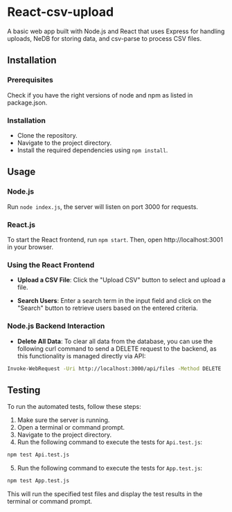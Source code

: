 # React-csv-upload

A basic web app built with Node.js and React that uses Express for handling uploads, NeDB for storing data, and csv-parse to process CSV files.

## Installation

### Prerequisites

Check if you have the right versions of node and npm as listed in package.json.

### Installation

- Clone the repository.
- Navigate to the project directory.
- Install the required dependencies using `npm install`.

## Usage

### Node.js

Run `node index.js`, the server will listen on port 3000 for requests.

### React.js

To start the React frontend, run `npm start`. Then, open http://localhost:3001 in your browser.

### Using the React Frontend

-   **Upload a CSV File**: Click the "Upload CSV" button to select and upload a file. 
    
-   **Search Users**: Enter a search term in the input field and click on the "Search" button to retrieve users based on the entered criteria.
    
### Node.js Backend Interaction

-   **Delete All Data**: To clear all data from the database, you can use the following curl command to send a DELETE request to the backend, as this functionality is managed directly via API:

```bash
Invoke-WebRequest -Uri http://localhost:3000/api/files -Method DELETE
```
    
## Testing

To run the automated tests, follow these steps:

1. Make sure the server is running.
2. Open a terminal or command prompt.
3. Navigate to the project directory.
4. Run the following command to execute the tests for `Api.test.js`:

```bash
npm test Api.test.js
```

5. Run the following command to execute the tests for `App.test.js`:

```bash
npm test App.test.js
```

This will run the specified test files and display the test results in the terminal or command prompt.